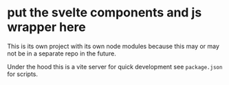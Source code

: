 # put the svelte components and js wrapper here

This is its own project with its own node modules because
this may or may not be in a separate repo in the future.

Under the hood this is a vite server for quick development see `package.json` for scripts.
